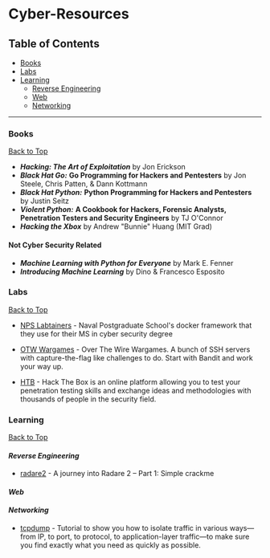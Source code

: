 # Cyber-Resources

<!-- Begin Table of Contents-->

## Table of Contents

- [Books](#books)
- [Labs](#labs)
- [Learning](#learning)
	- [Reverse Engineering](#reverse-engineering)
	- [Web](#web)
	- [Networking](#networking)

<!-- End Table of Contents-->

---

<!-- Begin List-->

### Books

[Back to Top](#table-of-contents)

- ***Hacking: The Art of Exploitation*** by Jon Erickson
- ***Black Hat Go:*** **Go Programming for Hackers and Pentesters** by Jon Steele, Chris Patten, & Dann Kottmann
- ***Black Hat Python:*** **Python Programming for Hackers and Pentesters** by Justin Seitz
- ***Violent Python:*** **A Cookbook for Hackers, Forensic Analysts, Penetration Testers and Security Engineers** by TJ O'Connor
- ***Hacking the Xbox*** by Andrew "Bunnie" Huang (MIT Grad)

#### Not Cyber Security Related
- ***Machine Learning with Python for Everyone*** by Mark E. Fenner
- ***Introducing Machine Learning*** by Dino & Francesco Esposito

### Labs

[Back to Top](#table-of-contents)

- [NPS Labtainers](https://nps.edu/web/c3o/labtainers) - Naval Postgraduate School's docker framework that they use for their MS in cyber security degree

- [OTW Wargames](https://overthewire.org/wargames/) - Over The Wire Wargames. A bunch of SSH servers with capture-the-flag like challenges to do. Start with Bandit and work your way up.

- [HTB](https://www.hackthebox.eu/) - Hack The Box is an online platform allowing you to test your penetration testing skills and exchange ideas and methodologies with thousands of people in the security field.

### Learning

[Back to Top](#table-of-contents)

#### *Reverse Engineering*

- [radare2](https://www.megabeets.net/a-journey-into-radare-2-part-1/) - A journey into Radare 2 – Part 1: Simple crackme

#### *Web*

#### *Networking*

- [tcpdump](https://danielmiessler.com/study/tcpdump/) - Tutorial to show you how to isolate traffic in various ways—from IP, to port, to protocol, to application-layer traffic—to make sure you find exactly what you need as quickly as possible.

<!-- End List-->
